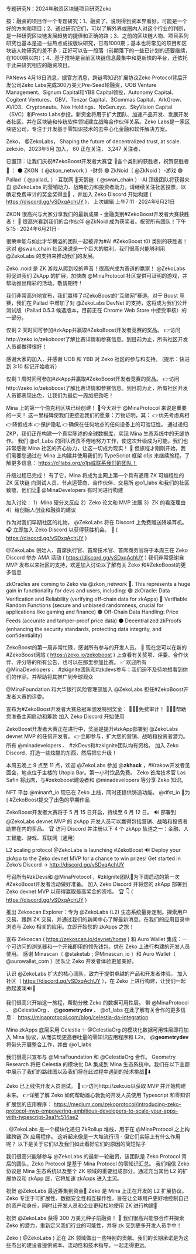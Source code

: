 专题研究N：2024年融资区块链项目研究Zeko


按：融资的项目作一个专题研究：1、融资了，说明得到资本界看好，可能是一个好的方向和项目；2、通过研究它们，可以了解外界或圈内人对这个行业的判断，是一种研究区块链发展趋势的捷径和正确的路；3、之前的区块链人物、项目系列研究也基本是追一些热点或按版块研究，已有1000期；基本也将常见的项目和区块链人物研究的差不多；正好可以告一段落（前期落下的一些已计划的还要继续，在1000期以内）；4、基于推特是目前区块链信息最集中和更新快的平台，还依托于此来研究相应的融资项目。

PANews 4月18日消息，据官方消息，跨链零知识扩展协议Zeko Protocol背后开发公司Zeko Labs完成300万美元Pre-Seed轮融资，UOB Venture Management、Signum Capital和YBB Capital领投，Autonomy Capital、Cogitent Ventures、GBV、Tenzor Capital、3Commas Capital、ArkGrow、AVID3、Cryptonauts、Nox Holdings、NxGen.xyz、SkyVision Capital （SVC）和Presto Labs参投。新资金将用于扩大团队、加速产品开发、发展开发者社区，并在区块链和传统软件领域建立战略合作伙伴关系。Zeko Labs是一家区块链公司，专注于开发基于零知识技术的去中心化金融和软件解决方案。

Zeko，
@ZekoLabs，
Shaping the future of decentralized trust, at scale.
zeko.io，2023年5月 加入，
60 正在关注，
3,247 关注者，


已置顶：让我们庆祝#ZekoBoost开发者大赛🏆
🏅各个类别的获胜者，祝贺获胜者🏅 ：
⚫️ ZKON（ 
@zkon_network
 ）-财务
🟢 ZkNoid（ 
@ZkNoid
 ）-游戏
🟣 Pallad（ 
@pallad_
 ）-互联网
🔵天鹅链（ 
@swan_chain
 ）-AI
顶级团队将获得来自
@ZekoLabs
的营销助力、战略助力和投资者助力。请继续关注社区投票，以确定免费审计的奖金奖得主👏 ，并加入 Zeko Discord 开始构建 ( https://discord.gg/vSDxqAchUY )，
上次编辑
上午7:11 · 2024年6月21日

ZKON 很高兴与大家分享我们的最新成果 - 金融类别#ZekoBoost开发者大赛获胜者！ 🎉
很高兴看到我们的合作伙伴
@ZkNoid
成为获奖者。祝贺所有团队！下午5:15 · 2024年6月21日
·

很荣幸能与如此才华横溢的团队一起被评为#AI #ZekoBoost t0) 类别的获胜者！
这对
@swan_chain
社区来说是一个巨大的胜利，我们很高兴能够利用
@ZekoLabs
的支持来推动我们的发展。

Zeko..noid 是 ZK 游戏从爬到咬的声音！很高兴成为赛道的赢家！ 
@ZekoLabs
将促进我们 ZkApp 的扩展，加快向
@MinaProtocol
社区提供可证明的游戏，并帮助推出精彩的活动。敬请期待！

我们非常高兴地宣布，我们赢得了#ZekoBoost的“互联网”赛道。对于 Boost 竞赛，我们在 Pallad 中增加了对
@ZekoLabs
 DevNet 的支持，这将成为我们公开测试版（Pallad 0.5.3 候选版本，目前正在 Chrome Web Store 中接受审核）的一部分。

仅剩 2 天时间可参加#zkApp并赢取#ZekoBoost开发者竞赛的奖品。
👉访问http://zeko.io/zekoboost了解比赛详情和参赛信息。到目前为止，所有社区开发人员都做得很好！

感谢大家的加入，并感谢 UOB 和 YBB 对 Zeko 社区的参与和支持。  (提示：快进到 3:10 标记开始收听）

仅剩 1 周时间可参加#zkApp并赢取#ZekoBoost开发者竞赛的奖品。
👉访问http://zeko.io/zekoboost了解比赛详情和参赛信息。到目前为止，所有社区开发人员都表现出色，让我们为最后一周加把劲吧！ 

Mina 上的第一个伯克利区块已经创建！ 🎉今天对于
@MinaProtocol
来说是重要的一天！
这一里程碑使我们更接近我们的愿景：万物证明，其：
👉优先考虑真相
👉降低成本
👉保护隐私
👉确保在任何地点的任何设备上的可验证性。
通过递归 ZKP，我们正在构建一个真实陈述的全球数据库，实现 Mina 生态系统中的无缝协作。
我们
@o1_Labs
的团队孜孜不倦地努力工作，使这次升级成为可能。我们也非常感谢 Mina 社区的齐心协力，让这一切成为现实！ 👏
但旅程才刚刚开始，我们需要您通过在 Mina 上构建并使用我们的 TypeScript 框架 o1js 来继续旅程。了解更多信息： https://o1labs.org/o1js或联系我们的团队！

升级过程已完成！
有了它，Mina 将成为主网上第一个具有通用 ZK 可编程性的 ZK 区块链
向测试人员、节点运营商、合作伙伴、交易所
@o1_labs
和我们的社区致敬，他们让💜
@MinaDevelopers
有时间进行构建

加入讨论：
1）Mina 硬分叉反应
2）Zeko 论文和 MVP 进展
3）ZK 的看涨理由
4）给创始人创业和融资的建议

作为对我们早期社区的礼物， 
@ZekoLabs
将在 Discord 上免费赠送降噪耳机。 🎧
立即加入 Zeko Discord 以获得获胜机会。 🎉 ( https://discord.gg/vSDxqAchUY )

@ZekoLabs
创始人、首席执行官、首席技术官、首席商务官将于本周三在 Zeko Discord 举办 AMA 活动 ( https://discord.gg/vSDxqAchUY )
我们非常感谢自 MVP 发布以来社区的支持，欢迎加入讨论以了解有关 Zeko 和#ZekoBoost的更多信息

zkOracles are coming to Zeko via 
@zkon_network
 🔮. This represents a huge gain in functionality for devs and users, including:
🟢 zkOracle: Data Verification and Reliability (verifying off-chain data for zkApps)
🔵 Verifiable Random Functions (secure and unbiased randomness, crucial for applications like gaming and finance)
🟠 Off-Chain Data Handling: Price Feeds (accurate and tamper-proof price data)
⚫️ Decentralized zkProofs (enhancing the security standards, protecting data integrity, and confidentiality)

ZekoBoost的第一周非常忙碌，感谢所有参与的开发人员。 👏
现在您可以在新的#ZekoBoost网站 ( https://zeko.io/zekoboost ) 上查看有关奖项、评委、合作伙伴、评分等的所有公告，也可以在那里参加比赛。 ✅
欢迎所有
@MinaDevelopers
 、 #zkignite团队和#zkdevs参与；我们迫不及待地想看到你们的作品，并帮助将其推广到全球观众

@MinaFoundation
和大华银行风险管理部加入
@ZekoLabs
担任#ZekoBoost开发者大赛的评委。 

宣布为#ZekoBoost开发者大赛总冠军颁发特别奖金：
🌟🌟🌟免费审计！ 🌟🌟🌟帮助您准备主网启动和筹款
加入 Zeko Discord 开始使用

ZekoBoost开发者大赛正在进行中，奖品是提升#zkApp部署到
@ZekoLabs
 devnet MVP 的任何开发者。
👉立即参与，扩大您的营销、战略和投资者潜力。所有
@minadevelopers
 、 #zkDevs和#zkIgnite团队均有资格。
加入 Zeko Discord，打造一些炫酷的东西，然后把它升级！

本周五晚上 9 点至 11 点，欢迎
@ZekoLabs
参加
@__zkhack__
 ，#Krakow开发者见面会，地点位于主楼的 Utopia Bar。第一小时饮品免费。
Zeko 首席技术官 Las Safin 将出席，与#zekoboost建设者和
@minadevelopers
等分享 Zeko 知识。 

NFT 平台
@minanft_io
现已在 Zeko 上线，同时还提供铸造功能。 
@dfst_io
 👏为 ( #ZekoBoost提交了出色的早期作品

ZekoBoost开发者大赛将于 5 月 15 日开启，持续至 6 月 12 日。 🔊
部署到
@ZekoLabs
 devnet MVP 的 zkApp 开发人员可以赢得包括营销、战略和投资者助推在内的奖品。 🏆
访问 Discord 并注册以下 4 个 zkApp 轨道之一：金融、人工智能、游戏、互联网（通用）

L2 scaling protocol 
@ZekoLabs
 is launching #ZekoBoost 🔊 
Deploy your zkApp to the Zeko devnet MVP for a chance to win prizes! 
Get started in Zeko’s Discord → http://discord.gg/vSDxqAchUY

号召所有#zkDevs和
@MinaProtocol
 ，#zkIgnite团队📳为下周启动的第一次#ZekoBoost开发者活动做好准备。
加入 Zeko Discord 并将您的 zkApp 部署到 Zeko devnet MVP 以获得赢取最高奖金的资格。 🏆 👇
( https://discord.gg/vSDxqAchUY )

推出 Zekoscan Explorer：专为
@ZekoLabs
 (L2) 生态系统量身定制。探索用户交易、跟踪 ZK 交易，并通过我们的新闻中心了解最新消息。在我们的应用目录中浏览与 Zeko 相关的应用。立即开始您的 zkApps 之旅！

宣布 Zekoscan ( https://zekoscan.io/devnet/home ) 和 Auro Wallet 集成：一个可访问的浏览器和一个开箱即用的领先钱包，供在 Zeko 上进行构建的开发人员使用。
感谢 Minascan（ 
@staketab
 ; 
@Minascan_io
 ）和 Auro Wallet（ 
@aurowallet_com
 ）团队让 Zeko 开发者体验更加美好。 

认识
@ZekoLabs
扩大的核心团队，致力于提供卓越的产品和开发者体验。
加入社区（ https://discord.gg/vSDxqAchUY ），在 Zeko 上进行构建，让我们一起掀起波澜🔊🌊

我们很高兴开始这一旅程，帮助分散 Zeko 的数据可用性层。
带
@MinaProtocol
 、 
@CelestiaOrg
 、 
@__geometrydev__
 、 
@o1_labs
在此了解有关合作的更多信息： https://minaprotocol.com/blog/celestia-da-integration

Mina zkApps 底层采用 Celestia ✨
@CelestiaOrg
的模块化数据可用性层即将加入 Mina 协议，从而实现更高吞吐量的零知识应用程序和 L2s，
@__geometrydev__
将带头开展整合工作，并由
@o1_labs

我们很高兴宣布与
@MinaFoundation
和
@CelestiaOrg
合作。
Geometry Research 将把 Celestia 的模块化 DA 集成到 Mina 生态系统中。我们在以下主题中展示了我们的路线图以及我们将在此过程中遇到的技术挑战🧵⬇️

Zeko 已上线供开发人员测试。 🚀
👉访问http://zeko.io以获取 MVP 并开始构建未来。
👉详细了解 Zeko 如何帮助雄心勃勃的开发人员使用 Typescript 和零知识扩展您的应用程序： https://medium.com/zekoprotocol/introducing-zeko-protocol-mvp-empowering-ambitious-developers-to-scale-your-apps-with-typescript-3ea1fc514ae2

. 
@ZekoLabs
是一个模块化递归 ZkRollup 堆栈，用于在
@MinaProtocol
之上构建跨链 Zk 应用程序。
这听起来像是一大堆流行词 - 但它们实际上有什么作用呢？
以下是关于它们以及我们如此看好它们的原因的简短帖子

我们很高兴能够参与
@ZekoLabs
的最新一轮融资，该团队是 Zeko Protocol 背后的团队，Zeko Protocol 是基于 Mina Protocol 的零知识汇总。
我们相信 Zeko 协议是 Mina 生态系统以及整个 ZK 领域的重要组成部分。通过充当其他 L2 的扩展协议和 zkApp 层，它将加速 zkApps 进入主流。

祝贺
@ZekoLabs
最近筹集到资金🎉
Zeko 是 Mina 上正在开发的 L2 扩展协议。
Zeko 专注于可扩展性、数据安全性和互操作性，旨在让全球用户更好地控制自己的资产和身份，同时让开发人员和企业更轻松地使用 ZK 进行构建💪

祝贺
@ZekoLabs
获得 300 万美元种子前融资！ 🎉
我们很高兴能够合作并探索 Zeko 的潜力，重新定义我们行业的可能性，并将 zk 交到更多开发人员手中！

Zeko ( 
@ZekoLabs
 ) 正在 ZK 领域做出一些特别的贡献。我们的长期承诺是为这些杰出的建设者提供资本、流动性和技术指导。一起走得更远。




